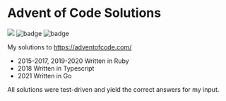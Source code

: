 # Advent of Code Solutions
![](https://img.shields.io/badge/Stars%20⭐-2-yellow)
![badge](https://img.shields.io/endpoint?url=https://gist.githubusercontent.com/pcorliss/2cc2a13636cb044176c0fa1e7bcf7ec2/raw/8ddfb3e3909424df03fe4f13a2ec4369b2904051/aoc_stars.json)
![badge](https://img.shields.io/endpoint?url=https://gist.githubusercontent.com/pcorliss/2cc2a13636cb044176c0fa1e7bcf7ec2/raw/8ddfb3e3909424df03fe4f13a2ec4369b2904051/test.json)

My solutions to https://adventofcode.com/

* 2015-2017, 2019-2020 Written in Ruby
* 2018 Written in Typescript
* 2021 Written in Go

All solutions were test-driven and yield the correct answers for my input.

